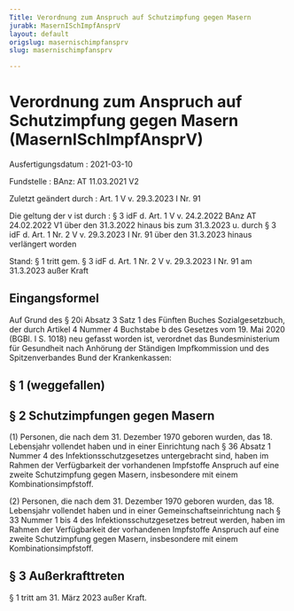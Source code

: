 ```yaml
---
Title: Verordnung zum Anspruch auf Schutzimpfung gegen Masern
jurabk: MasernISchImpfAnsprV
layout: default
origslug: masernischimpfansprv
slug: masernischimpfansprv

---
```


# Verordnung zum Anspruch auf Schutzimpfung gegen Masern (MasernISchImpfAnsprV)

Ausfertigungsdatum
:   2021-03-10

Fundstelle
:   BAnz: AT 11.03.2021 V2

Zuletzt geändert durch
:   Art. 1 V v. 29.3.2023 I Nr. 91

Die geltung der v ist durch
:   § 3 idF d. Art. 1 V v. 24.2.2022 BAnz AT 24.02.2022 V1 über den 31.3.2022 hinaus bis zum 31.3.2023 u. durch § 3 idF d. Art. 1 Nr. 2 V v. 29.3.2023 I Nr. 91 über den 31.3.2023 hinaus verlängert worden

Stand: § 1 tritt gem. § 3 idF d. Art. 1 Nr. 2 V v. 29.3.2023 I Nr. 91 am 31.3.2023 außer Kraft

## Eingangsformel

Auf Grund des § 20i Absatz 3 Satz 1 des Fünften Buches Sozialgesetzbuch, der durch Artikel 4 Nummer 4 Buchstabe b des Gesetzes vom 19. Mai 2020 (BGBl. I S. 1018) neu gefasst worden ist, verordnet das Bundesministerium für Gesundheit nach Anhörung der Ständigen Impfkommission und des Spitzenverbandes Bund der Krankenkassen:


## § 1 (weggefallen)



## § 2 Schutzimpfungen gegen Masern

(1) Personen, die nach dem 31. Dezember 1970 geboren wurden, das 18. Lebensjahr vollendet haben und in einer Einrichtung nach § 36 Absatz 1 Nummer 4 des Infektionsschutzgesetzes untergebracht sind, haben im Rahmen der Verfügbarkeit der vorhandenen Impfstoffe Anspruch auf eine zweite Schutzimpfung gegen Masern, insbesondere mit einem Kombinationsimpfstoff.

(2) Personen, die nach dem 31. Dezember 1970 geboren wurden, das 18. Lebensjahr vollendet haben und in einer Gemeinschaftseinrichtung nach § 33 Nummer 1 bis 4 des Infektionsschutzgesetzes betreut werden, haben im Rahmen der Verfügbarkeit der vorhandenen Impfstoffe Anspruch auf eine zweite Schutzimpfung gegen Masern, insbesondere mit einem Kombinationsimpfstoff.


## § 3 Außerkrafttreten

§ 1 tritt am 31. März 2023 außer Kraft.

